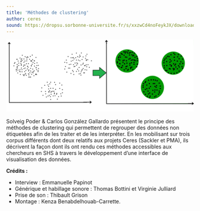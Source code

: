 ```yaml
---
title: 'Méthodes de clustering'
author: ceres
sound: https://dropsu.sorbonne-universite.fr/s/xxzwCd4noFeykJX/download/Podcast_6_OutilDeClustering.mp3
---
```


![](cluster.jpg)

Solveig Poder & Carlos González Gallardo présentent le principe des méthodes de clustering qui permettent de regrouper des données non étiquetées afin de les traiter et de les interpréter. En les mobilisant sur trois corpus différents dont deux relatifs aux projets Ceres (Sackler et PMA), ils décrivent la façon dont ils ont rendu ces méthodes accessibles aux chercheurs en SHS à travers le développement d’une interface de visualisation des données.

**Crédits :**

- Interview : Emmanuelle Papinot
- Générique et habillage sonore : Thomas Bottini et Virginie Julliard
- Prise de son : Thibault Grison
- Montage : Kenza Benabdelhouab-Carrette.